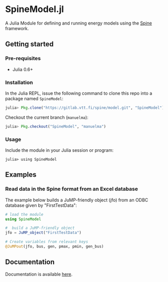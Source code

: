 # SpineModel.jl

A Julia Module for defining and running energy models using the  [Spine](http://www.spine-model.org/) framework.

## Getting started

### Pre-requisites

- Julia 0.6+

### Installation

In the Julia REPL, issue the following command to clone this repo into a package named `SpineModel`:

```julia
julia> Pkg.clone("https://gitlab.vtt.fi/spine/model.git", "SpineModel")
```

Checkout the current branch (`manuelma`):

```julia
julia> Pkg.checkout("SpineModel", "manuelma")
```

### Usage

Include the module in your Julia session or program:

```
julia> using SpineModel
```


## Examples

### Read data in the Spine format from an Excel database


The example below builds a JuMP-friendly object (jfo) from an ODBC database given by "FirstTestData":

```julia
# load the module
using SpineModel

#  build a JuMP-friendly object
jfo = JuMP_object("FirstTestData")

# Create variables from relevant keys
@JuMPout(jfo, bus, gen, pmax, pmin, gen_bus)
```


## Documentation

Documentation is available [here](docs/build/index.md).
